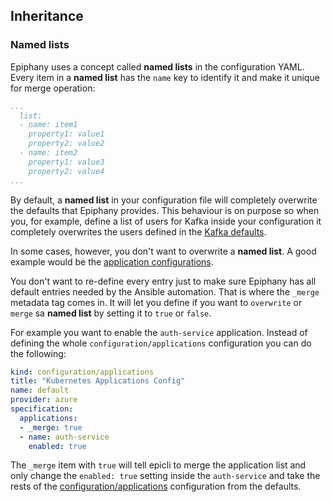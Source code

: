 ## Inheritance

### Named lists

Epiphany uses a concept called **named lists** in the configuration YAML. Every item in a **named list**  has the ```name``` key to identify it and make it unique for merge operation:

```yaml
...
  list:
  - name: item1
    property1: value1
    property2: value2
  - name: item2
    property1: value3
    property2: value4
...
```

By default, a **named list** in your configuration file will completely overwrite the defaults that Epiphany provides. This behaviour is on purpose so when you, for example, define a list of users for Kafka inside your configuration it completely overwrites the users defined in the [Kafka defaults](https://github.com/epiphany-platform/epiphany/blob/9ff9bb266cd6addf309059a8a5e7a48835daafc3/core/src/epicli/data/common/defaults/configuration/kafka.yml#L34).

In some cases, however, you don't want to overwrite a **named list**. A good example would be the [application configurations](https://github.com/epiphany-platform/epiphany/blob/v1.0.1/core/src/epicli/data/common/defaults/configuration/applications.yml).

You don't want to re-define every entry just to make sure Epiphany has all default entries needed by the Ansible automation. That is where the ```_merge``` metadata tag comes in. It will let you define if you want to ```overwrite``` or ```merge``` sa **named list** by setting it to ```true``` or ```false```.

For example you want to enable the ```auth-service``` application. Instead of defining the whole ```configuration/applications``` configuration you can do the following:

```yaml
kind: configuration/applications
title: "Kubernetes Applications Config"
name: default
provider: azure
specification:
  applications:
  - _merge: true
  - name: auth-service
    enabled: true
```

The ```_merge``` item with ```true``` will tell epicli to merge the application list and only change the ```enabled: true``` setting inside the ```auth-service``` and take the rests of the [configuration/applications]((https://github.com/epiphany-platform/epiphany/blob/v1.0.1/core/src/epicli/data/common/defaults/configuration/applications.yml)) configuration from the defaults.
